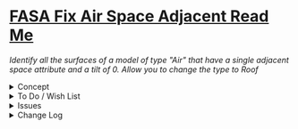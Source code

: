 # [FASA Fix Air Space Adjacent Read Me]( #./README.md )

_Identify all the surfaces of a model of type "Air" that have a single adjacent space attribute and a tilt of 0. Allow you to change the type to Roof_

<details>
<summary>Concept</summary>

</details>
<details>
<summary>To Do / Wish List</summary>

* 2019-05-02 ~ Identify if surface is at top or bottom of space / use to change to roof or slab
* 2019-05-02 ~ Handle vertical and tilted surfaces
* 2019-05-02 ~ Allow you to change to "ExposedFloor" and other selected and suitable surface types

</details>
<details>
<summary>Issues</summary>

* 2019-05-02 ~ Very limited, early stage rule checking

</details>
<details>
<summary>Change Log</summary>

### 2019-05-02 ~ Theo

FASA Fix Air Space Adjacent html/js

* Making progress

### 2019-04-30 ~ Theo

* First commit

</details>